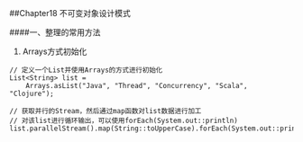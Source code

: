 ##Chapter18 不可变对象设计模式

####一、整理的常用方法

1. Arrays方式初始化

```
// 定义一个List并使用Arrays的方式进行初始化
List<String> list = 
	Arrays.asList("Java", "Thread", "Concurrency", "Scala", "Clojure");
	
// 获取并行的Stream，然后通过map函数对list数据进行加工
// 对该list进行循环输出，可以使用forEach(System.out::println)
list.parallelStream().map(String::toUpperCase).forEach(System.out::println);
```